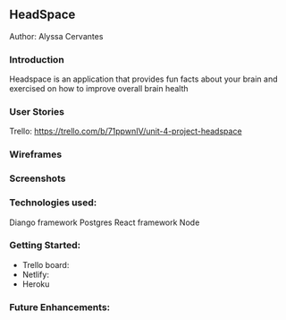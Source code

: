 ## HeadSpace  

Author: Alyssa Cervantes

### Introduction 

Headspace is an application that provides fun facts about your brain and exercised on how to improve overall brain health

### User Stories
Trello: https://trello.com/b/71ppwnIV/unit-4-project-headspace

### Wireframes


### Screenshots


### Technologies used:

Diango framework
Postgres 
React framework
Node


### Getting Started:

- Trello board:
- Netlify: 
- Heroku

### Future Enhancements:
